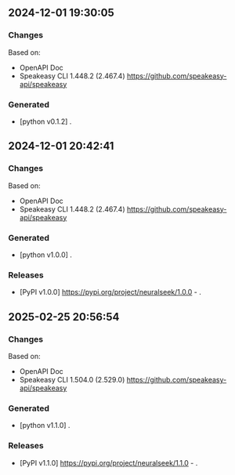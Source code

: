 

## 2024-12-01 19:30:05
### Changes
Based on:
- OpenAPI Doc  
- Speakeasy CLI 1.448.2 (2.467.4) https://github.com/speakeasy-api/speakeasy
### Generated
- [python v0.1.2] .

## 2024-12-01 20:42:41
### Changes
Based on:
- OpenAPI Doc  
- Speakeasy CLI 1.448.2 (2.467.4) https://github.com/speakeasy-api/speakeasy
### Generated
- [python v1.0.0] .
### Releases
- [PyPI v1.0.0] https://pypi.org/project/neuralseek/1.0.0 - .

## 2025-02-25 20:56:54
### Changes
Based on:
- OpenAPI Doc  
- Speakeasy CLI 1.504.0 (2.529.0) https://github.com/speakeasy-api/speakeasy
### Generated
- [python v1.1.0] .
### Releases
- [PyPI v1.1.0] https://pypi.org/project/neuralseek/1.1.0 - .